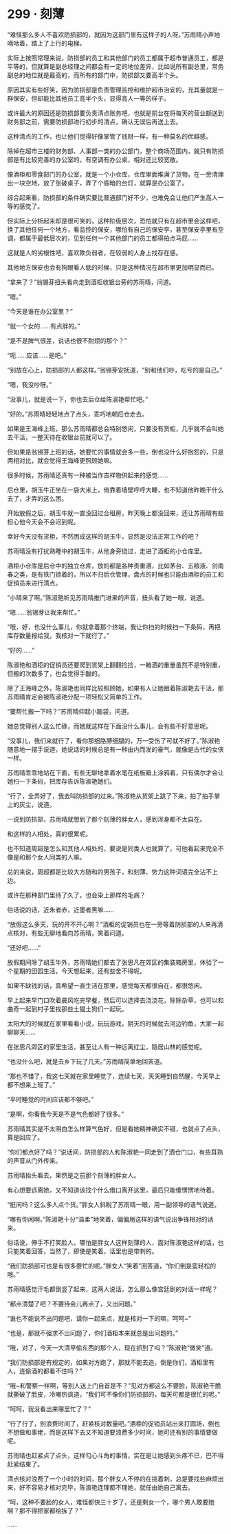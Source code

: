 # 299 · 刻薄

“难怪那么多人不喜欢防损部的，就因为这部门里有这样子的人呀。”苏雨晴小声地嘀咕着，踏上了上行的电梯。

实际上按照常理来说，防损部的员工和其他部门的员工都属于超市普通员工，都是平等的，但就算是副总经理之间都会有一定的地位差异，比如说所有副总里，常务副总的地位就是最高的，而所有的部门中，防损部又要高半个头。

原因其实有些好笑，因为防损部是负责管理监控和维护超市治安的，充其量就是一群保安，但却能比其他员工高半个头，显得高人一等的样子。

或许最大的原因还是防损部要负责清点账务吧，也就是前台在将每天的营业额送到财务部之前，需要防损部进行初步的清点，确认无误后再送上去。

这种清点的工作，也让他们觉得好像掌管了钱财一样，有一种莫名的优越感。

除掉在超市三楼的财务部、人事部一类的办公部门，整个商场范围内，就只有防损部是有比较完善的办公室的，有空调有办公桌，相对还比较宽敞。

像酒柜和零食部门的办公室，就是一个小仓库，仓库里面堆满了货物，在一旁清理出一块空地，放了张破桌子，弄了个昏暗的台灯，就算是办公室了。

综合起来看，防损部的条件确实要比普通部门好不少，也难免会让他们产生高人一等的感觉了。

但实际上分析起来却是很可笑的，这种阶级层次，恐怕就只有在超市里会这样吧，换了其他任何一个地方，看监控的保安，哪怕有自己的保安亭，甚至保安亭里有空调，都属于最低层次的，见到任何一个其他部门的员工都得拍点马屁……

这就是人的劣根性吧，喜欢欺负弱者，在较弱的人身上找存在感。

其他地方保安也会有狗眼看人低的时候，只是这种情况在超市里更加明显而已。

“拿来了？”翁锡芽扭头看向走到酒柜收银台旁的苏雨晴，问道。

“嗯。”

“今天是谁在办公室里？”

“就一个女的……有点胖的。”

“是不是脾气很差，说话也很不耐烦的那个？”

“呃……应该……是吧。”

“别放在心上，防损部的人都这样。”翁锡芽安抚道，“别和他们吵，吃亏的是自己。”

“嗯，我没吵呀。”

“没事儿，就是说一下，你也去后仓给陈淑艳帮忙吧。”

“好的。”苏雨晴轻轻地点了点头，乖巧地朝后仓走去。

如果是王海峰上班，那么苏雨晴都总会特别悠闲，只要没有货柜，几乎就不会叫她去干活，一整天待在收银台前就可以了。

但如果是翁锡芽上班的话，她要忙的事情就会多一些，倒也没什么好抱怨的，只是两相对比，就会觉得王海峰更照顾她嘛。

很多时候，苏雨晴还真有一种被当作吉祥物供起来的感觉……

后仓里，胡玉牛正坐在一袋大米上，倚靠着墙壁呼呼大睡，也不知道他昨晚干什么去了，才弄的这么困。

开始放假之后，胡玉牛就一直没回过合租房，昨天晚上都没回来，还让苏雨晴有些担心他今天会不会迟到呢。

幸好今天没有货柜，不然困成这样的胡玉牛，显然是没法正常工作的吧？

苏雨晴没有打扰熟睡中的胡玉牛，从他身旁绕过，走进了酒柜的小仓库里。

酒柜小仓库是后仓中的独立仓库，放的都是各种贵重酒，比如茅台、五粮液、剑南春之类，是有铁门锁着的，所以不归后仓管理，盘点的时候也只能由酒柜的员工和促销员来进行清点。

“小晴来了啊。”陈淑艳听见苏雨晴推门进来的声音，扭头看了她一眼，说道。

“嗯……翁锡芽让我来帮忙。”

“哦，好，也没什么事儿，你就拿着那个终端，我让你扫的时候扫一下条码，再把库存数量报给我，我核对一下就行了。”

“好的……”

陈淑艳和酒柜的促销员还要爬到货架上翻翻捡捡，一箱酒的重量虽然不是特别重，但搬的次数多了，也会觉得手酸的。

除了王海峰之外，陈淑艳也同样比较照顾她，如果有人让她跟着陈淑艳去干活，那苏雨晴肯定会被陈淑艳分配一项轻松又简单的工作。

“要帮忙搬一下吗？”苏雨晴仰起小脑袋，问道。

她总觉得别人这么忙碌，而她就这样在下面没什么事儿，会有些不好意思呢。

“没事儿，我们来就行了，看你那细胳膊细腿的，万一受伤了可就不好了。”陈淑艳随意地一摆手说道，她说话的时候总是有一种由内而发的豪气，就像是古代的女侠一样。

苏雨晴乖乖地站在下面，有些无聊地拿着水笔在纸板箱上涂鸦着，只有偶尔才会让她扫一下条码，把库存告诉陈淑艳她们。

“行了，全弄好了，我去叫防损部的过来。”陈淑艳从货架上跳了下来，拍了拍手掌上的灰尘，说道。

一说到防损部，苏雨晴就想到了那个刻薄的胖女人，感到浑身都不太自在。

和这样的人相处，真的很累呢。

也不知道周超是怎么和其他人相处的，要说是同类人也就算了，可他看起来完全不像是和那个女人同类的人嘛。

总的来说，周超都是比较大方随和的男孩子，和刻薄、势力这种词语完全沾不上边。

或许在那种部门里待了久了，也会染上那样的毛病？

俗话说的话，近朱者赤，近墨者黑嘛……

“放假这么多天，玩的开不开心啊？”酒柜的促销员也在一旁等着防损部的人来再清点核对，有些无聊地看向苏雨晴，笑着问道。

“还好吧……”

放假期间除了胡玉牛外，苏雨晴她们都去了张思凡在郊区的集装箱房里，体验了一个星期的田园生活，今天想起来，还有些舍不得呢。

如果不缺钱的话，真希望一直生活在那里，感觉每天都很自在，都很悠闲。

早上起来早门口吹着晨风吃完早餐，然后可以选择去浇浇花，除除杂草，也可以和曲奇一起到村子里找那些土猫土狗们一起玩。

太阳大的时候就在家里看看小说，玩玩游戏，阴天的时候就去河边钓鱼，大家一起聊聊天……

在张思凡郊区的家里生活，甚至让人有一种远离红尘，隐居山林的感觉呢。

“也没什么吧，就是去乡下玩了几天。”苏雨晴简单地回答道。

“那也不错了，我这七天就在家里睡觉了，连续七天，天天睡到自然醒，今天早上都不想来上班了。”

“平时睡觉的时间应该都不够吧。”

“是啊，你看我今天是不是气色都好了很多。”

苏雨晴其实是不太明白怎么样算气色好，但是看她精神确实不错，也就点了点头，算是回应了。

“你们都点好了吗？”说话间，防损部的人和陈淑艳一同走到了酒仓门口，有些耳熟的声音从门外传来。

苏雨晴抬头看去，果然是之前那个刻薄的胖女人。

有心想要远离她，又不知道该找个什么借口离开这里，最后只能傻愣愣地待着。

“挺闲吗？这么多人点个货。”胖女人斜睨了苏雨晴一眼，用一副领导的语气说道。

“哪有你闲啊。”陈淑艳十分“温柔”地笑着，偏偏用这样的语气说出争锋相对的话来。

俗话说，伸手不打笑脸人，哪怕是胖女人这样刻薄的人，面对陈淑艳这样的话，也只能笑着回答，当然了，即使是笑着，话里也是带刺的。

“我们防损部可也是有很多要忙的呢。”胖女人“笑着”回答道，“你们倒是蛮轻松的哦。”

苏雨晴感觉汗毛都倒竖了起来，这两人说话，怎么那么像宫廷剧的对话一样呢？

“都点清楚了吧？不要待会儿再点了，又出问题。”

“谁也不能说不出问题吧，请你一起来点，就是核对一下的嘛，呵呵~”

“也是，那就不强求不出问题了，你们酒柜本来就总是出问题的。”

“哦，对了，今天一大清早偷东西的那个人，现在抓到了吗？”陈淑艳“微笑”道。

“我们防损部是有规定的，如果对方跑了，那就不能去追，倒是你们，酒柜里有人，连偷酒的都看不住吗？”

“哦~和警察一样啊，等别人送上门自首是不？”见对方都这么不要脸，陈淑艳干脆就撕破了脸皮，冷嘲热讽道，“我们可不像你们防损部的，每天可都是很忙的呢。”

“呵呵，我没看出来哪里忙了？”

“行了行了，别浪费时间了，赶紧核对数量吧。”酒柜的促销员站出来打圆场，倒也不想做和事佬，而是这样下去又不知道要浪费多少时间，她可还有别的事情要做呢。

苏雨晴也赶紧点了点头，这样勾心斗角的事情，实在是让她感到头疼不已，巴不得赶紧结束了。

清点核对浪费了一个小时的时间，那个胖女人不停的在挑着刺，总是要找些麻烦出来，好不容易才核对完毕，陈淑艳连理都不理她，就任由她自己离去。

“呵，这种不要脸的女人，难怪都快三十岁了，还是剩女一个，哪个男人敢要她啊？那不得把家都给拆了？”

……
